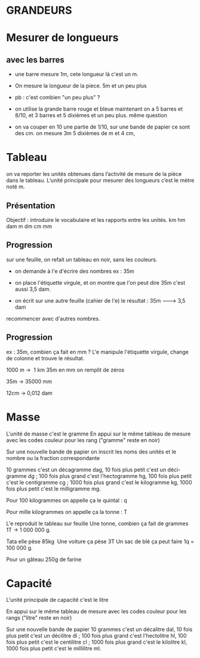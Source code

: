 GRANDEURS
=========

Mesurer de longueurs
====================

avec les barres
---------------

-   une barre mesure 1m, cete longueur là c'est un m.

-   On mesure la longueur de la piece. 5m et un peu plus

-   pb : c'est combien "un peu plus" ?

-   on utilise la grande barre rouge et bleue maintenant on a 5 barres et 8/10, et 3 barres et 5 dixièmes et un peu plus. même question

-   on va couper en 10 une partie de 1/10, sur une bande de papier ce sont des cm. on mesure 3m 5 dixièmes de m et 4 cm,

Tableau
=======

on va reporter les unités obtenues dans l’activité de mesure de la pièce dans le tableau. L’unité principale pour mesurer des longueurs c’est le mètre noté m.

Présentation
------------

Objectif : introduire le vocabulaire et les rapports entre les unités. km hm dam m dm cm mm

Progression
-----------

sur une feuille, on refait un tableau en noir, sans les couleurs.

- on demande à l'e d'écrire des nombres ex : 35m

- on place l'étiquette virgule, et on montre que l'on peut dire 35m c'est aussi 3,5 dam.

- on écrit sur une autre feuille (cahier de l'e) le résultat : 35m ---&gt; 3,5 dam

recommencer avec d'autres nombres.

Progression
-----------

ex : 35m, combien ça fait en mm ? L'e manipule l'étiquette virgule, change de colonne et trouve le résultat.

1000 m →  1 km 35m en mm on remplit de zéros

35m → 35000 mm

12cm → 0,012 dam

Masse
=====

L'unité de masse c'est le gramme En appui sur le même tableau de mesure avec les codes couleur pour les rang ("gramme" reste en noir)

Sur une nouvelle bande de papier on inscrit les noms des unités et le nombre ou la fraction correspondante

10 grammes c'est un décagramme dag, 10 fois plus petit c'est un déci-gramme dg ; 100 fois plus grand c'est l'hectogramme hg, 100 fois plus petit c'est le centigramme cg ; 1000 fois plus grand c'est le kilogramme kg, 1000 fois plus petit c'est le milligramme mg.

Pour 100 kilogrammes on appelle ça le quintal : q

Pour mille kilogrammes on appelle ça la tonne : T

L'e reproduit le tableau sur feuille Une tonne, combien ça fait de grammes 1T → 1 000 000 g.

Tata elle pèse 85kg  Une voiture ça pèse 3T Un sac de blé ça peut faire 1q = 100 000 g.

Pour un gâteau 250g de farine

Capacité
========

L'unité principale de capacité c'est le litre

En appui sur le même tableau de mesure avec les codes couleur pour les rangs ("litre" reste en noir)

Sur une nouvelle bande de papier 10 grammes c'est un décalitre dal, 10 fois plus petit c'est un décilitre dl ; 100 fois plus grand c'est l'hectolitre hl, 100 fois plus petit c'est le centilitre cl ; 1000 fois plus grand c'est le kilolitre kl, 1000 fois plus petit c'est le millilitre ml.
